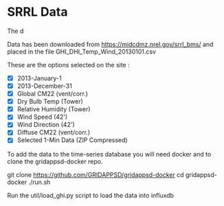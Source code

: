 # SRRL Data

The d

Data has been downloaded from https://midcdmz.nrel.gov/srrl_bms/ and placed in the file GHI_DHI_Temp_Wind_20130101.csv


These are the options selected on the site :

- [x] 2013-January-1
- [x] 2013-December-31
- [x] Global CM22 (vent/corr.)
- [x] Dry Bulb Temp (Tower)
- [x] Relative Humidity (Tower)
- [x] Wind Speed (42')
- [x] Wind Direction (42')
- [x] Diffuse CM22 (vent/corr.)
- [x] Selected 1-Min Data (ZIP Compressed)

To add the data to the time-series database you will need docker and to clone the gridappsd-docker repo.
 
git clone https://github.com/GRIDAPPSD/gridappsd-docker
cd gridappsd-docker 
./run.sh

Run the util/load_ghi.py script to load the data into influxdb